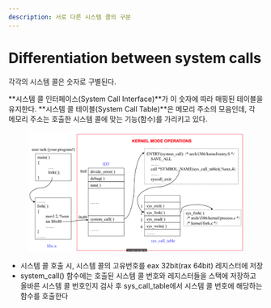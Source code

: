 ```yaml
---
description: 서로 다른 시스템 콜의 구분
---
```


# Differentiation between system calls

각각의 시스템 콜은 숫자로 구별된다.

\*\*시스템 콜 인터페이스(System Call Interface)\*\*가 이 숫자에 따라 매핑된 테이블을 유지한다. \*\*시스템 콜 테이블(System Call Table)\*\*은 메모리 주소의 모음인데, 각 메모리 주소는 호출한 시스템 콜에 맞는 기능(함수)를 가리키고 있다.

<figure><img src="../../../.gitbook/assets/image (1) (1) (1) (1) (1) (1) (1) (1) (1).png" alt=""><figcaption></figcaption></figure>

* 시스템 콜 호출 시, 시스템 콜의 고유번호를 eax 32bit(rax 64bit) 레지스터에 저장
* system\_call() 함수에는 호출된 시스템 콜 번호와 레지스터들을 스택에 저장하고 올바른 시스템 콜 번호인지 검사 후 sys\_call\_table에서 시스템 콜 번호에 해당하는 함수를 호출한다
